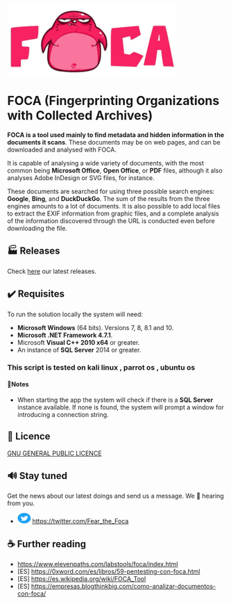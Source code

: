 
<p align="left">
<img src="./doc/FOCA_White.jpg"/>
</p>

# FOCA (Fingerprinting Organizations with Collected Archives)

**FOCA  is a tool used mainly to find metadata and hidden information in the documents it scans**. These documents may be on web pages, and can be downloaded and analysed with FOCA.

It is capable of analysing a wide variety of documents, with the most common being **Microsoft Office**, **Open Office**, or **PDF** files, although it also analyses Adobe InDesign or SVG files, for instance.

These documents are searched for using three possible search engines: **Google**, **Bing**, and **DuckDuckGo**. The sum of the results from the three engines amounts to a lot of documents. It is also possible to add local files to extract the EXIF information from graphic files, and a complete analysis of the information discovered through the URL is conducted even before downloading the file.

## 🏭 Releases 

Check [here](https://github.com/ElevenPaths/FOCA/releases) our latest releases. 

## ✔️ Requisites

To run the solution locally the system will need:

* **Microsoft Windows** (64 bits). Versions 7, 8, 8.1 and 10.
* **Microsoft .NET Framework 4.7.1**.
* Microsoft **Visual C++ 2010 x64** or greater.
* An instance of **SQL Server** 2014 or greater.

### This script is tested on kali linux , parrot os , ubuntu os
#### 📝Notes

* When starting the app the system will check if there is a **SQL Server** instance available. If none is found, the system will prompt a window for introducing a connection string.  

## 📜 Licence

[GNU GENERAL PUBLIC LICENCE](https://www.gnu.org/licenses/gpl-3.0.en.html)

## 🔊 Stay tuned

Get the news about our latest doings and send us a message. We 💛 hearing from you. 

* [<img src="./doc/Twitter_Social_Icon_Circle_Color.svg" width="30" height="24"/>](https://twitter.com/Fear_the_Foca)  https://twitter.com/Fear_the_Foca


## ☕ Further reading 

* https://www.elevenpaths.com/labstools/foca/index.html
* [ES] https://0xword.com/es/libros/59-pentesting-con-foca.html
* [ES] https://es.wikipedia.org/wiki/FOCA_Tool
* [ES] https://empresas.blogthinkbig.com/como-analizar-documentos-con-foca/
